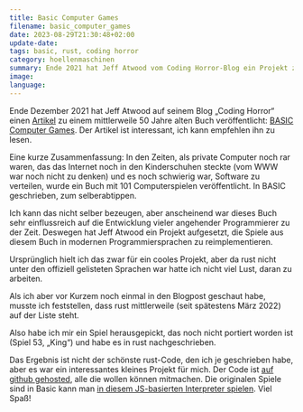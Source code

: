 ```yaml
---
title: Basic Computer Games
filename: basic_computer_games
date: 2023-08-29T21:30:48+02:00
update-date:
tags: basic, rust, coding horror
category: hoellenmaschinen
summary: Ende 2021 hat Jeff Atwood vom Coding Horror-Blog ein Projekt zur Reimplementierung alter Basic-Spiele in neuen Sprachen aufgestellt.
image:
language:
---
```


Ende Dezember 2021 hat Jeff Atwood auf seinem Blog „Coding Horror“ einen [Artikel](https://blog.codinghorror.com/updating-the-single-most-influential-book-of-the-basic-era/) zu einem mittlerweile 50 Jahre alten Buch veröffentlicht: [BASIC Computer Games](https://en.wikipedia.org/wiki/BASIC_Computer_Games?ref=blog.codinghorror.com). Der Artikel ist interessant, ich kann empfehlen ihn zu lesen.

Eine kurze Zusammenfassung: In den Zeiten, als private Computer noch rar waren, das das Internet noch in den Kinderschuhen steckte (vom WWW war noch nicht zu denken) und es noch schwierig war, Software zu verteilen, wurde ein Buch mit 101 Computerspielen veröffentlicht. In BASIC geschrieben, zum selberabtippen.

Ich kann das nicht selber bezeugen, aber anscheinend war dieses Buch sehr einflussreich auf die Entwicklung vieler angehender Programmierer zu der Zeit. Deswegen hat Jeff Atwood ein Projekt aufgesetzt, die Spiele aus diesem Buch in modernen Programmiersprachen zu reimplementieren.

Ursprünglich hielt ich das zwar für ein cooles Projekt, aber da rust nicht unter den offiziell gelisteten Sprachen war hatte ich nicht viel Lust, daran zu arbeiten.

Als ich aber vor Kurzem noch einmal in den Blogpost geschaut habe, musste ich feststellen, dass rust mittlerweile (seit spätestens März 2022) auf der Liste steht.

Also habe ich mir ein Spiel herausgepickt, das noch nicht portiert worden ist (Spiel 53, „King“) und habe es in rust nachgeschrieben.

Das Ergebnis ist nicht der schönste rust-Code, den ich je geschrieben habe, aber es war ein interessantes kleines Projekt für mich. Der Code ist [auf github gehosted](https://github.com/coding-horror/basic-computer-games), alle die wollen können mitmachen. Die originalen Spiele sind in Basic kann man [in diesem JS-basierten Interpreter spielen](https://troypress.com/wp-content/uploads/user/js-basic/index.html). Viel Spaß!

